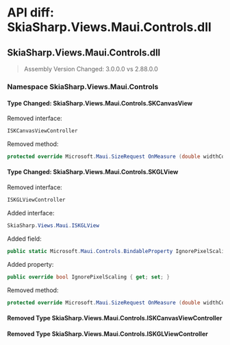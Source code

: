 # API diff: SkiaSharp.Views.Maui.Controls.dll

## SkiaSharp.Views.Maui.Controls.dll

> Assembly Version Changed: 3.0.0.0 vs 2.88.0.0

### Namespace SkiaSharp.Views.Maui.Controls

#### Type Changed: SkiaSharp.Views.Maui.Controls.SKCanvasView

Removed interface:

```csharp
ISKCanvasViewController
```

Removed method:

```csharp
protected override Microsoft.Maui.SizeRequest OnMeasure (double widthConstraint, double heightConstraint);
```


#### Type Changed: SkiaSharp.Views.Maui.Controls.SKGLView

Removed interface:

```csharp
ISKGLViewController
```

Added interface:

```csharp
SkiaSharp.Views.Maui.ISKGLView
```

Added field:

```csharp
public static Microsoft.Maui.Controls.BindableProperty IgnorePixelScalingProperty;
```

Added property:

```csharp
public override bool IgnorePixelScaling { get; set; }
```

Removed method:

```csharp
protected override Microsoft.Maui.SizeRequest OnMeasure (double widthConstraint, double heightConstraint);
```


#### Removed Type SkiaSharp.Views.Maui.Controls.ISKCanvasViewController
#### Removed Type SkiaSharp.Views.Maui.Controls.ISKGLViewController

